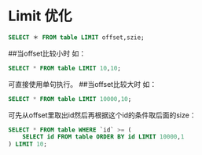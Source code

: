 # Limit 优化

```SQL
SELECT ＊ FROM table LIMIT offset,szie;
```

##当offset比较小时
如：

```SQL
SELECT * FROM table LIMIT 10,10;
```
可直接使用单句执行。
##当offset比较大时
如：

```SQL
SELECT * FROM table LIMIT 10000,10;
```

可先从offset里取出id然后再根据这个id的条件取后面的size：

```SQL
SELECT * FROM table WHERE `id` >= (
	SELECT id FROM table ORDER BY id LIMIT 10000,1
) LIMIT 10;
```







